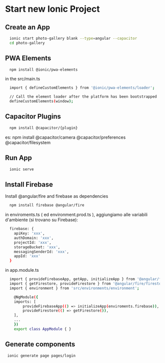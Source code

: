 # Start new Ionic Project

## Create an App

```bash
  ionic start photo-gallery blank --type=angular --capacitor
  cd photo-gallery
```


## PWA Elements​

```bash
  npm install @ionic/pwa-elements
```

in the src/main.ts
```bash
  import { defineCustomElements } from '@ionic/pwa-elements/loader';

  // Call the element loader after the platform has been bootstrapped
  defineCustomElements(window);
```
## Capacitor Plugins

```bash
  npm install @capacitor/{plugin}
```

es: npm install @capacitor/camera @capacitor/preferences @capacitor/filesystem

## Run App

```bash
  ionic serve
```
## Install Firebase
Install @angular/fire and firebase as dependencies

```bash
  npm install firebase @angular/fire
```

in enviroments.ts ( ed environment.prod.ts ), aggiungiamo alle variabili d'ambiente (si trovano su Firebase):

```bash
  firebase: {
    apiKey: 'xxx',
    authDomain: 'xxx',
    projectId: 'xxx',
    storageBucket: 'xxx',
    messagingSenderId: 'xxx',
    appId: 'xxx'
  }
```

in app.module.ts

```bash
  import { provideFirebaseApp, getApp, initializeApp } from '@angular/fire/app';
  import { getFirestore, provideFirestore } from '@angular/fire/firestore';
  import { environment } from 'src/environments/environment';

    @NgModule({
    imports: [
        provideFirebaseApp(() => initializeApp(enviroments.firebase)),
        provideFirestore(() => getFirestore()),
    ],
    ...
    })
    export class AppModule { }
```
## Generate components
```bash
 ionic generate page pages/login
```
